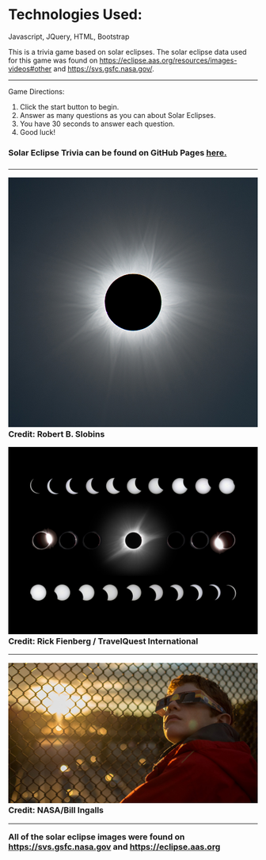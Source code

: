 <h1>Technologies Used:</h1>

Javascript, JQuery, HTML, Bootstrap

This is a trivia game based on solar eclipses.  The solar eclipse data used for this game was found on https://eclipse.aas.org/resources/images-videos#other and https://svs.gsfc.nasa.gov/.

<hr>

Game Directions:
1. Click the start button to begin.
2. Answer as many questions as you can about Solar Eclipses.
3. You have 30 seconds to answer each question.
4. Good luck!

<h3>Solar Eclipse Trivia can be found on GitHub Pages <a href="https://hmathies.github.io/Solar-Eclipse-Trivia/">here.</a><h3>
<hr>

![Screenshot](solareclipse.jpeg)
Credit: Robert B. Slobins

![Screenshot](phases.jpeg)
Credit: Rick Fienberg / TravelQuest International

<hr>

![Screenshot](solarGlasses.jpeg)
Credit: NASA/Bill Ingalls

<hr>

All of the solar eclipse images were found on https://svs.gsfc.nasa.gov and https://eclipse.aas.org
